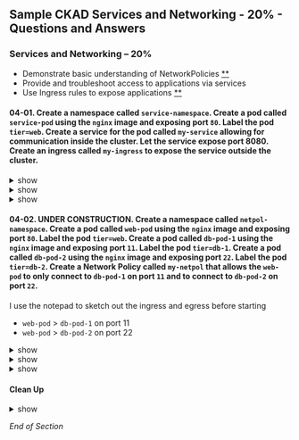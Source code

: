 ## Sample CKAD Services and Networking - 20% - Questions and Answers

### Services and Networking – 20%

- Demonstrate basic understanding of NetworkPolicies [\*\*](https://github.com/jamesbuckett/ckad-questions/blob/main/03-ckad-deployment.md#03-01-create-a-namespace-called-deployment-namespace-create-a-deployment-called-my-deployment-with-three-replicas-using-the-nginx-image-inside-the-namespace-expose-port-80-for-the-nginx-container-the-containers-should-be-named-my-container-each-container-should-have-a-memory-request-of-25mi-and-a-memory-limit-of-100mi)
- Provide and troubleshoot access to applications via services
- Use Ingress rules to expose applications [\*\*](https://github.com/jamesbuckett/ckad-questions/blob/main/04-ckad-services-networking.md#04-01-create-a-namespace-called-service-namespace-create-a-pod-called-service-pod-using-the-nginx-image-and-exposing-port-80-label-the-pod-tierweb-create-a-service-for-the-pod-called-my-service-allowing-for-communication-inside-the-cluster-let-the-service-expose-port-8080-create-an-ingress-called-my-ingress-to-expose-the-service-outside-the-cluster)

#### 04-01. Create a namespace called `service-namespace`. Create a pod called `service-pod` using the `nginx` image and exposing port `80`. Label the pod `tier=web`. Create a service for the pod called `my-service` allowing for communication inside the cluster. Let the service expose port 8080. Create an ingress called `my-ingress` to expose the service outside the cluster.

<details><summary>show</summary>
<p>

```bash
clear
kubectl create namespace service-namespace
kubectl config set-context --current --namespace=service-namespace
```

```bash
clear
kubectl run -h | more
```

Output:

```
Examples:
  # Start a nginx pod
  kubectl run nginx --image=nginx

  # Start a hazelcast pod and let the container expose port 5701
  kubectl run hazelcast --image=hazelcast/hazelcast --port=5701 ### This example matches most closely to the question.

  # Start a hazelcast pod and set environment variables "DNS_DOMAIN=cluster" and "POD_NAMESPACE=default" in the container
  kubectl run hazelcast --image=hazelcast/hazelcast --env="DNS_DOMAIN=cluster" --env="POD_NAMESPACE=default"

  # Start a hazelcast pod and set labels "app=hazelcast" and "env=prod" in the container
  kubectl run hazelcast --image=hazelcast/hazelcast --labels="app=hazelcast,env=prod" ### This example matches most closely to the question.

  # Dry run; print the corresponding API objects without creating them
  kubectl run nginx --image=nginx --dry-run=client

  # Start a nginx pod, but overload the spec with a partial set of values parsed from JSON
  kubectl run nginx --image=nginx --overrides='{ "apiVersion": "v1", "spec": { ... } }'

  # Start a busybox pod and keep it in the foreground, don't restart it if it exits
  kubectl run -i -t busybox --image=busybox --restart=Never

  # Start the nginx pod using the default command, but use custom arguments (arg1 .. argN) for that command
  kubectl run nginx --image=nginx -- <arg1> <arg2> ... <argN>

  # Start the nginx pod using a different command and custom arguments
  kubectl run nginx --image=nginx --command -- <cmd> <arg1> ... <argN>
```

```bash
clear
kubectl run service-pod --image=nginx --port=80  --labels="tier=web"
kubectl get all
```

</p>
</details>

<details><summary>show</summary>
<p>

```bash
clear
kubectl expose -h | more
```

Output:

```
Examples:
  # Create a service for a replicated nginx, which serves on port 80 and connects to the containers on port 8000
  kubectl expose rc nginx --port=80 --target-port=8000

  # Create a service for a replication controller identified by type and name specified in "nginx-controller.yaml",
which serves on port 80 and connects to the containers on port 8000
  kubectl expose -f nginx-controller.yaml --port=80 --target-port=8000

  # Create a service for a pod valid-pod, which serves on port 444 with the name "frontend"
  kubectl expose pod valid-pod --port=444 --name=frontend  ### This example matches most closely to the question.

  # Create a second service based on the above service, exposing the container port 8443 as port 443 with the name
"nginx-https"
  kubectl expose service nginx --port=443 --target-port=8443 --name=nginx-https

  # Create a service for a replicated streaming application on port 4100 balancing UDP traffic and named 'video-stream'.
  kubectl expose rc streamer --port=4100 --protocol=UDP --name=video-stream

  # Create a service for a replicated nginx using replica set, which serves on port 80 and connects to the containers on
port 8000
  kubectl expose rs nginx --port=80 --target-port=8000 ### This example matches most closely to the question.

  # Create a service for an nginx deployment, which serves on port 80 and connects to the containers on port 8000
  kubectl expose deployment nginx --port=80 --target-port=8000
```

```bash
clear
kubectl expose pod service-pod --port=8080 --target-port=80 --name=my-service
kubectl get all
kubectl get ep
```

</p>
</details>

<details><summary>show</summary>
<p>

kubernetes.io [The Ingress resource](https://kubernetes.io/docs/concepts/services-networking/ingress/#the-ingress-resource)

```bash
vi q04-01-ing.yml
```

```bash
apiVersion: networking.k8s.io/v1
kind: Ingress
metadata:
  name: my-ingress          # Change
  annotations:
    nginx.ingress.kubernetes.io/rewrite-target: /
spec:
  rules:
  - http:
      paths:
      - path: /              # Change
        pathType: Prefix
        backend:
          service:
            name: my-service # Change
            port:
              number: 8080   # Change
```

```bash
kubectl apply -f q04-01-ing.yml

# Pod Address under IP heading
kubectl get pod -o wide

# The Pod is an endpoint listed under ENDPOINTS with port :80
kubectl get ep

# The Service IP listed under CLUSTER-IP with PORT(S) :8080
kubectl get service -o wide

# Ingress IP listed under ADDRESS is localhost
kubectl get ingress
```

```bash
# Verify that the NGINX page is rendering via the Ingress endpoint
curl localhost
```

Output:

```
<!DOCTYPE html>
<html>
<head>
<title>Welcome to nginx!</title>
<style>
html { color-scheme: light dark; }
body { width: 35em; margin: 0 auto;
font-family: Tahoma, Verdana, Arial, sans-serif; }
</style>
</head>
<body>
<h1>Welcome to nginx!</h1>
<p>If you see this page, the nginx web server is successfully installed and
working. Further configuration is required.</p>

<p>For online documentation and support please refer to
<a href="http://nginx.org/">nginx.org</a>.<br/>
Commercial support is available at
<a href="http://nginx.com/">nginx.com</a>.</p>

<p><em>Thank you for using nginx.</em></p>
</body>
</html>
```

</p>
</details>

#### 04-02. UNDER CONSTRUCTION. Create a namespace called `netpol-namespace`. Create a pod called `web-pod` using the `nginx` image and exposing port `80`. Label the pod `tier=web`. Create a pod called `db-pod-1` using the `nginx` image and exposing port `11`. Label the pod `tier=db-1`. Create a pod called `db-pod-2` using the `nginx` image and exposing port `22`. Label the pod `tier=db-2`. Create a Network Policy called `my-netpol` that allows the `web-pod` to only connect to `db-pod-1` on port `11` and to connect to `db-pod-2` on port `22`.

I use the notepad to sketch out the ingress and egress before starting

- `web-pod` > `db-pod-1` on port 11
- `web-pod` > `db-pod-2` on port 22

<details><summary>show</summary>
<p>

```bash
clear
# Create all the required resources
kubectl create namespace netpol-namespace
kubectl config set-context --current --namespace=netpol-namespace
kubectl run web-pod --image=nginx --port=80  --labels="tier=web"
kubectl expose pod web-pod --port=8080 --name=web-service
kubectl run db-pod-1 --image=docker.io/jamesbuckett/db-pod-1:latest --port=11 --labels="tier=db-1"
kubectl expose pod db-pod-1 --port=1111 --target-port=11 --name=db-pod-1-service
kubectl run db-pod-2 --image=docker.io/jamesbuckett/db-pod-2:latest --port=22 --labels="tier=db-2"
kubectl expose pod db-pod-2 --port=2222 --target-port=22 --name=db-pod-2-service
kubectl run db-pod-3 --image=nginx --port=33 --labels="tier=db-3"
kubectl expose pod db-pod-3 --port=3333 --target-port=33 --name=db-pod-3-service
clear
kubectl get all
kubectl get pod -L tier
```

```bash
clear
# Test connectivity without Network Policy
kubectl get pod -o wide
# kubectl exec web-pod -- curl -s <IP>:<PORT>
```

</p>
</details>

<details><summary>show</summary>
<p>

kubernetes.io: [The NetworkPolicy resource](https://kubernetes.io/docs/concepts/services-networking/network-policies/#networkpolicy-resource)

```bash
apiVersion: networking.k8s.io/v1
kind: NetworkPolicy
metadata:
  name: test-network-policy
  namespace: default
spec:
  podSelector:
    matchLabels:
      role: db
  policyTypes:
  - Ingress
  - Egress
  ingress:
  - from:
    - ipBlock:
        cidr: 172.17.0.0/16
        except:
        - 172.17.1.0/24
    - namespaceSelector:
        matchLabels:
          project: myproject
    - podSelector:
        matchLabels:
          role: frontend
    ports:
    - protocol: TCP
      port: 6379
  egress:
  - to:
    - ipBlock:
        cidr: 10.0.0.0/24
    ports:
    - protocol: TCP
      port: 5978
```

</p>
</details>

<details><summary>show</summary>
<p>

kubernetes.io: [The NetworkPolicy resource](https://kubernetes.io/docs/concepts/services-networking/network-policies/#networkpolicy-resource)

```bash
apiVersion: networking.k8s.io/v1
kind: NetworkPolicy
metadata:
  name: my-netpol     # Change
spec:
  podSelector:
    matchLabels:
      tier: web       # Change - Which pod does this Netowork Policy Apply to i.e. any pod with label tier=web
  policyTypes:
  - Egress
  egress:             # Egress - Traffic outwards from pod with label tier=web
  - to:               # First condition "to" podSelector and ports
    - podSelector:      # Condition podSelector
        matchLabels:
          tier: db-1      # First podSelector possibility
    - podSelector:
        matchLabels:
          tier: db-2      # Second podSelector possibility
    ports:              # Condition ports
    - protocol: TCP
      port: 11            # First ports possibility
    - protocol: TCP
      port: 22            # Second ports possibility

```

```bash
clear
# Test connectivity with Network Policy
kubectl apply -f
kubectl get pod -o wide | awk 'FNR == 2 {print $6}' | xargs -d'\n' curl
kubectl get pod -o wide | awk 'FNR == 3 {print $6}' | xargs -d'\n' curl
kubectl get pod -o wide | awk 'FNR == 4 {print $6}' | xargs -d'\n' curl
kubectl get pod -o wide | awk 'FNR == 5 {print $6}' | xargs -d'\n' curl
```

Read this as:

- Allow outgoing traffic if:
  - Destination Pod has label db-1 OR db-2  
    AND
  - Destination Port is 11 OR Destination Port is 22

Pod web=tier can connect to pod db-2 on port 11

</p>
</details>

#### Clean Up

<details><summary>show</summary>
<p>

```bash
kubectl delete ns service-namespace --force
kubectl delete ns netpol-namespace --force
```

</p>
</details>

_End of Section_
